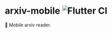 # arxiv-mobile ![Flutter CI](https://github.com/theRoughCode/arxiv-mobile/workflows/Flutter%20CI/badge.svg)
:page_with_curl: Mobile arxiv reader.
